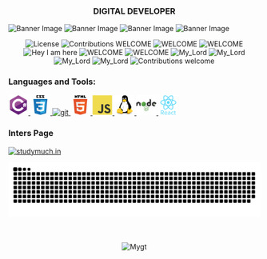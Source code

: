 <h3 align="center">DIGITAL DEVELOPER</h3>

<p align="left">
  <img src="https://i.imgur.com/DLWuri8.jpeg" alt="Banner Image">
  <img src="https://i.pinimg.com/originals/7d/06/89/7d068990a6d0fa0b99d8ca96afde86dc.gif" width="300px" alt="Banner Image">
  <img src="https://i.imgur.com/2MF3FJC.gif" width="300px" alt="Banner Image">
  <img src="https://i.imgur.com/kELhUyP.gif" width="200px" alt="Banner Image">
</p>

<p align="center">
  <img alt="License" src="https://img.shields.io/badge/License-MIT-blue.svg">
  <img alt="Contributions WELCOME" src="https://img.shields.io/badge/Contributions-Welcome-brightgreen.svg">
  <img alt="WELCOME" src="https://img.shields.io/badge/programming-you_like-blue">
  <img alt="WELCOME" src="https://img.shields.io/badge/programming-you_like-yellow">
  <img alt="Hey I am here" src="https://img.shields.io/badge/programming-you_like-orange">
  <img alt="WELCOME" src="https://img.shields.io/badge/MINECRAFT-orange">
  <img alt="WELCOME" src="https://img.shields.io/badge/WOLF-red">
  <img alt="My_Lord" src="https://img.shields.io/badge/Hack-gray">
  <img alt="My_Lord" src="https://img.shields.io/badge/88.1-violet">
  <img alt="My_Lord" src="https://img.shields.io/badge/88.2-magenta">
  <img alt="My_Lord" src="https://img.shields.io/badge/CODE-brown">
  <img alt="Contributions welcome" src="https://img.shields.io/badge/Contributions-Welcome-brightgreen.svg">
</p>



<h3 align="left">Languages and Tools:</h3>
<p align="left"> <a href="https://www.w3schools.com/cs/" target="_blank" rel="noreferrer"> <img src="https://raw.githubusercontent.com/devicons/devicon/master/icons/csharp/csharp-original.svg" alt="csharp" width="40" height="40"/> </a> <a href="https://www.w3schools.com/css/" target="_blank" rel="noreferrer"> <img src="https://raw.githubusercontent.com/devicons/devicon/master/icons/css3/css3-original-wordmark.svg" alt="css3" width="40" height="40"/> </a> <a href="https://git-scm.com/" target="_blank" rel="noreferrer"> <img src="https://www.vectorlogo.zone/logos/git-scm/git-scm-icon.svg" alt="git" width="40" height="40"/> </a> <a href="https://www.w3.org/html/" target="_blank" rel="noreferrer"> <img src="https://raw.githubusercontent.com/devicons/devicon/master/icons/html5/html5-original-wordmark.svg" alt="html5" width="40" height="40"/> </a> <a href="https://developer.mozilla.org/en-US/docs/Web/JavaScript" target="_blank" rel="noreferrer"> <img src="https://raw.githubusercontent.com/devicons/devicon/master/icons/javascript/javascript-original.svg" alt="javascript" width="40" height="40"/> </a> <a href="https://www.linux.org/" target="_blank" rel="noreferrer"> <img src="https://raw.githubusercontent.com/devicons/devicon/master/icons/linux/linux-original.svg" alt="linux" width="40" height="40"/> </a> <a href="https://nodejs.org" target="_blank" rel="noreferrer"> <img src="https://raw.githubusercontent.com/devicons/devicon/master/icons/nodejs/nodejs-original-wordmark.svg" alt="nodejs" width="40" height="40"/> </a> <a href="https://reactjs.org/" target="_blank" rel="noreferrer"> <img src="https://raw.githubusercontent.com/devicons/devicon/master/icons/react/react-original-wordmark.svg" alt="react" width="40" height="40"/> </a> </p>

<h3 align="left">Inters Page</h3>
<p align="left">
<a href="https://instagram.com/studymuch.in" target="blank"><img align="center" src="https://raw.githubusercontent.com/rahuldkjain/github-profile-readme-generator/master/src/images/icons/Social/instagram.svg" alt="studymuch.in" height="30" width="40" /></a>
</p>

<picture>
  <source
    media="(prefers-color-scheme: dark)"
    srcset="https://raw.githubusercontent.com/platane/snk/output/github-contribution-grid-snake-dark.svg"
  />
  <source
    media="(prefers-color-scheme: light)"
    srcset="https://raw.githubusercontent.com/platane/snk/output/github-contribution-grid-snake.svg"
  />
  <img
    alt="github contribution grid snake animation"
    src="https://raw.githubusercontent.com/platane/snk/output/github-contribution-grid-snake.svg"
  />
</picture>
<br>
<br>
<br>

<p align="center">
  <img width="1200px" alt="Mygt" src="https://i.imgur.com/R5vmWLd.jpeg">
</p>
